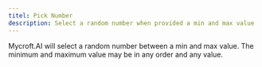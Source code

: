 ```yaml
---
titel: Pick Number
description: Select a random number when provided a min and max value
---
```

Mycroft.AI will select a random number between a min and max value.
The minimum and maximum value may be in any order and any value.

